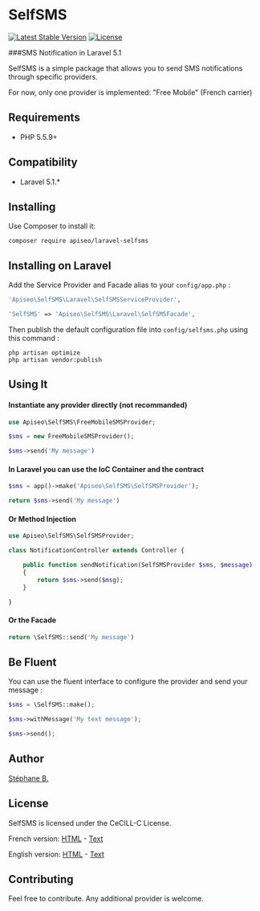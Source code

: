 # SelfSMS

[![Latest Stable Version](https://img.shields.io/packagist/v/apiseo/laravel-selfsms.svg?style=flat-square)](https://packagist.org/packages/apiseo/laravel-selfsms) [![License](https://img.shields.io/badge/license-CeCILL--C-blue.svg?style=flat-square)](#license)

###SMS Notification in Laravel 5.1

SelfSMS is a simple package that allows you to send SMS notifications through specific providers.

For now, only one provider is implemented: "Free Mobile" (French carrier)

## Requirements

- PHP 5.5.9+

## Compatibility

- Laravel 5.1.*

## Installing

Use Composer to install it:

```
composer require apiseo/laravel-selfsms
```

## Installing on Laravel

Add the Service Provider and Facade alias to your `config/app.php` :

```php
'Apiseo\SelfSMS\Laravel\SelfSMSServiceProvider',

'SelfSMS' => 'Apiseo\SelfSMS\Laravel\SelfSMSFacade',
```

Then publish the default configuration file into `config/selfsms.php` using this command :

	php artisan optimize
	php artisan vendor:publish

## Using It

#### Instantiate any provider directly (not recommanded)

```php
use Apiseo\SelfSMS\FreeMobileSMSProvider;

$sms = new FreeMobileSMSProvider();

$sms->send('My message')
```

#### In Laravel you can use the IoC Container and the contract

```php
$sms = app()->make('Apiseo\SelfSMS\SelfSMSProvider');

return $sms->send('My message')
```

#### Or Method Injection

```php
use Apiseo\SelfSMS\SelfSMSProvider;

class NotificationController extends Controller {

	public function sendNotification(SelfSMSProvider $sms, $message)
	{
		return $sms->send($msg);
	}

}
```

#### Or the Facade

```php
return \SelfSMS::send('My message')
```

## Be Fluent

You can use the fluent interface to configure the provider and send your message :

```php
$sms = \SelfSMS::make();

$sms->withMessage('My text message');

$sms->send();
```

## Author

[Stéphane B.](http://twitter.com/aracnide)

## License

SelfSMS is licensed under the CeCILL-C License.

French version: [HTML](http://www.cecill.info/licences/Licence_CeCILL-C_V1-fr.html) - [Text](http://www.cecill.info/licences/Licence_CeCILL-B_V1-fr.txt)

English version: [HTML](http://www.cecill.info/licences/Licence_CeCILL-C_V1-en.html) - [Text](http://www.cecill.info/licences/Licence_CeCILL-B_V1-en.txt)

## Contributing

Feel free to contribute.
Any additional provider is welcome.
